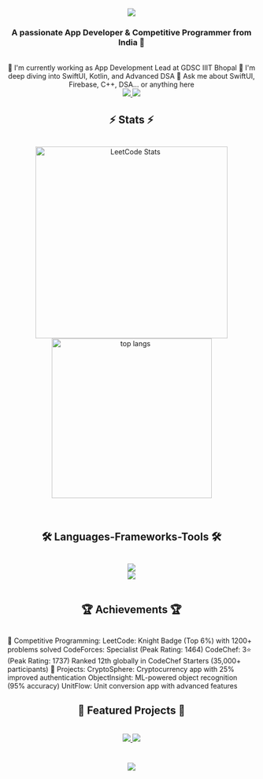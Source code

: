 <h1 align="center">
  <img src="https://readme-typing-svg.herokuapp.com/?font=Righteous&size=35&center=true&vCenter=true&width=500&height=70&duration=4000&lines=Hi+There!+👋;+I'm+Ankit+Kaushik!;" />
</h1>
<h3 align="center">A passionate App Developer & Competitive Programmer from India 🚀</h3>
<br/>
<div align="center">
🔭 I'm currently working as App Development Lead at GDSC IIIT Bhopal
🌱 I'm deep diving into SwiftUI, Kotlin, and Advanced DSA
💬 Ask me about SwiftUI, Firebase, C++, DSA... or anything here
 </div>
<div align="center"> 
  <a href="mailto:kaushikankit2021@gmail.com">
    <img src="https://img.shields.io/badge/Gmail-333333?style=for-the-badge&logo=gmail&logoColor=red" />
  </a>
  <a href="https://linkedin.com/in/your-linkedin" target="_blank">
    <img src="https://img.shields.io/badge/LinkedIn-0077B5?style=for-the-badge&logo=linkedin&logoColor=white" />
  </a>
</div>
<h2 align="center">⚡ Stats ⚡</h2>
<br>
<div align=center>
  <img width=390 src="https://leetcard.jacoblin.cool/AK200199?theme=dark&font=Noto%20Sans%20Math&ext=heatmap" alt="LeetCode Stats"/>
  <br/>
  <img width=325 align="center" src="https://github-readme-stats-salesp07.vercel.app/api/top-langs/?username=yourusername&hide=HTML&langs_count=8&layout=compact&theme=react&border_radius=10&size_weight=0.5&count_weight=0.5&exclude_repo=github-readme-stats" alt="top langs" />
</div>
<br/><br/>
<h2 align="center">🛠️ Languages-Frameworks-Tools 🛠️</h2>
<br/>
<div align="center">
    <img src="https://skillicons.dev/icons?i=swift,kotlin,cpp,python,java,firebase" /><br>
    <img src="https://skillicons.dev/icons?i=react,flutter,mysql,github,androidstudio,vscode" />
</div>
<br/>
<h2 align="center">🏆 Achievements 🏆</h2>
<br/>
🌟 Competitive Programming:
LeetCode: Knight Badge (Top 6%) with 1200+ problems solved
CodeForces: Specialist (Peak Rating: 1464)
CodeChef: 3⭐ (Peak Rating: 1737)
Ranked 12th globally in CodeChef Starters (35,000+ participants)
🚀 Projects:
CryptoSphere: Cryptocurrency app with 25% improved authentication
ObjectInsight: ML-powered object recognition (95% accuracy)
UnitFlow: Unit conversion app with advanced features
<br/>
<h2 align="center">📱 Featured Projects 📱</h2>
<br/>
<div align="center">
  <a href="https://github.com/yourusername/cryptosphere">
    <img src="https://github-readme-stats.vercel.app/api/pin/?username=yourusername&repo=cryptosphere&theme=react&border_color=61dafb&border_radius=10" />
  </a>
  <a href="https://github.com/yourusername/objectinsight">
    <img src="https://github-readme-stats.vercel.app/api/pin/?username=yourusername&repo=objectinsight&theme=react&border_color=61dafb&border_radius=10" />
  </a>
</div>
<br/>
<h3 align="center">
    <img src="https://readme-typing-svg.herokuapp.com/?font=Righteous&size=25&center=true&vCenter=true&width=500&height=70&duration=4000&lines=Thanks+for+visiting!+✌️;+Shoot+me+a+message+on+LinkedIn!;I'm+always+down+to+collab+:)">
</h3>
<br/>

